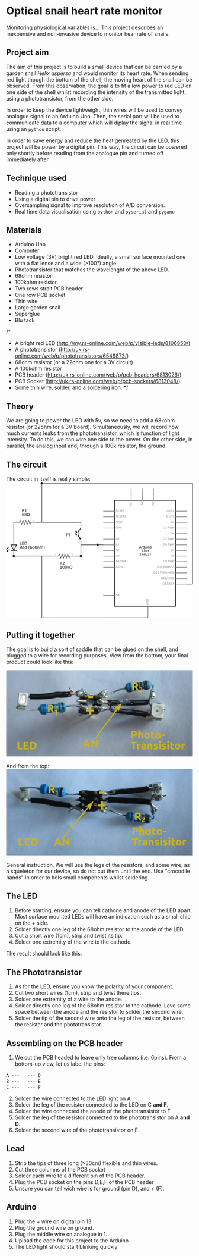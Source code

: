 Optical snail heart rate monitor
==================================

Monitoring physiological variables is...
This project describes an inexpensive and non-invasive device to monitor hear rate of snails.


Project aim
--------------------
The aim of this project is to build a small device that can be carried by a garden snail *Helix aspersa* and would monitor its heart rate.
When sending red light though the bottom of the shell, the moving heart of the snail can be observed.
From this observation, the goal is to fit a low power to red LED on one side of the shell whilst recording the intensity of the transmitted light, using a phototransistor, from the other side.

In order to keep the device lightweight, thin wires will be used to convey analogue signal to an Arduino Uno. Then, the serial port will be used to communicate data to a computer which will diplay the signal in real time using an `python` script.

In order to save energy and reduce the heat genreated by the LED, this project will be power by a digital pin.
This way, the circuit can be powered only shortly before reading from the analogue pin and turned off immediately after.

Technique used
-----------------------

* Reading a phototransistor
* Using a digital pin to drive power
* Oversampling signal to improve resolution of A/D conversion.
* Real time data visualisation using `python` and `pyserial` and `pygame`

Materials
--------------------
* Arduino Uno
* Computer
* Low voltage (3V) bright red LED. Ideally, a small surface mounted one with a flat lense and a wide (>100°) angle.
* Phototransistor that matches  the wavelenght of the above LED.
* 68ohm resistor
* 100kohm resistor
* Two rows strait PCB header
* One row PCB socket
* Thin wire
* Large garden snail
* Superglue
* Blu tack

/*
* A bright red LED (http://my.rs-online.com/web/p/visible-leds/8106850/)
* A phototransistor (http://uk.rs-online.com/web/p/phototransistors/6548873/)
* 68ohm resistor (or a 22ohm one for a 3V circuit)
* A 100kohm resistor
* PCB header (http://uk.rs-online.com/web/p/pcb-headers/6813026/)
* PCB Socket (http://uk.rs-online.com/web/p/pcb-sockets/6813048/)
* Some thin wire, solder, and a soldering iron.
*/



Theory
-------------------

We are going to power the LED with 5v, so we need to add a 68kohm resistor (or 22ohm for a 3V board).
Simultaneously, we will record how much currents leaks from the phototransistor, which is function of light intensity.
To do this, we can wire one side to the power. On the other side, in parallel, the analog input and, through a 100k resistor, the ground.


The circuit
----------------------
The circuit in itself is really simple:
![circuit schematic](./img/circuit.png)

Putting it together
----------------------
The goal is to build a sort of saddle that can be glued on the shell, and plugged to a wire for recording purposes.
View from the bottom, your final product could look like this:

![Saddle, bottom view](./img/fig1.jpg)

And from the top:
![Saddle, top view](./img/fig2.jpg)

General instruction, We will use the legs of the resistors, and some wire, as a squeleton for our device, so do not cut them until the end.
Use "crocodile hands" in order to hols small components whilst soldering.

The LED
--------------

1. Before starting, ensure you can tell cathode and anode of the LED apart. Most surface mounted LEDs will have an indication such as a small chip on the + side.
2. Solder directly one leg of the 68ohm resistor to the anode of the LED.
3. Cut a short wire (1cm), strip and twist its tip.
4. Solder one extremity of the wire to the cathode.

The result should look like this:



The Phototransistor
---------------------------

1. As for the LED, ensure you know the polarity of your component.
2. Cut two short wires (1cm), strip and twist there tips.
3. Solder one extremity of a wire to the anode.
4. Solder directly one leg of the 68ohm resistor to the cathode. Leve some space between the anode and the resistor to solder the second wire.
5. Solder the tip of the second wire onto the leg of the resistor, between the resistor and the phototransistor.


Assembling on the PCB header
--------------------------------------------------

1. We cut the PCB headed to leave only tree columns (i.e. 6pins). From a bottom-up view, let us label the pins:

```
A ---   --- D
B ---   --- E
C ---   --- F
```


2. Solder the wire connected to the LED light on A
3. Solder the leg of the resistor connected to the LED on C **and F**.
4. Solder the wire connected the anode of the phototransistor to F
5. Solder the leg of the resistor connected to the phototransistor on A **and D**.
6. Solder the second wire of the phototransistor on E.


Lead
--------------------------------------------------

1. Strip the tips of three long (>30cm) flexible and thin  wires.
2. Cut three columns of the PCB socket
3. Solder each wire to a different pin of the PCB header.
4. Plug the PCB socket on the pins D,E,F of the PCB header
5. Unsure you can tell wich wire is for ground (pin D), and + (F).

Arduino
-------------------

1. Plug the + wire on digital pin 13.
2. Plug the ground wire on ground.
3. Plug the middle wire on analogue in 1.
4. Upload the code for this project to the Arduino
5. The LED light should start blinking quickly


